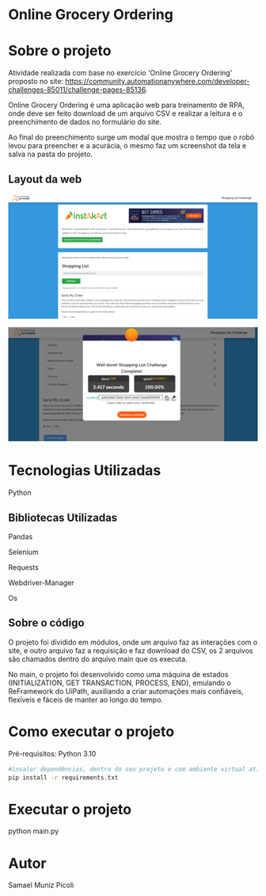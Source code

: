 # Online Grocery Ordering

# Sobre o projeto

Atividade realizada com base no exercício 'Online Grocery Ordering' proposto no site: https://community.automationanywhere.com/developer-challenges-85011/challenge-pages-85136.

Online Grocery Ordering é uma aplicação web para treinamento de RPA, onde deve ser feito download de um arquivo CSV e realizar a leitura e o preenchimento de dados no formulário do site.

Ao final do preenchimento surge um modal que mostra o tempo que o robô levou para preencher e a acurácia, o mesmo faz um screenshot da tela e salva na pasta do projeto.

## Layout da web
![Web 1](https://github.com/Samaelpicoli/Online_Grocery_Ordering/blob/main/assets/web1.PNG)

![Web 2](https://github.com/Samaelpicoli/Online_Grocery_Ordering/blob/main/assets/acuracia.png)


# Tecnologias Utilizadas

Python

## Bibliotecas Utilizadas

Pandas

Selenium

Requests

Webdriver-Manager

Os

## Sobre o código

O projeto foi dividido em módulos, onde um arquivo faz as interações com o site, e outro arquivo faz a requisição e faz download do CSV, 
os 2 arquivos são chamados dentro do arquivo main que os executa.

No main, o projeto foi desenvolvido como uma máquina de estados (INITIALIZATION, GET TRANSACTION, PROCESS, END), emulando o ReFramework do UiPath,
auxiliando a criar automações mais confiáveis, flexíveis e fáceis de manter ao longo do tempo.

# Como executar o projeto
Pré-requisitos: Python 3.10

```bash
#insalar dependências, dentro do seu projeto e com ambiente virtual ativo:
pip install -r requirements.txt
```

# Executar o projeto
python main.py

# Autor
Samael Muniz Picoli

